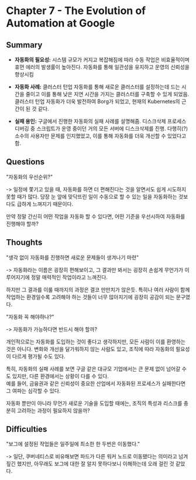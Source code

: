 # Chapter 7 - The Evolution of Automation at Google

## Summary 
- **자동화의 필요성:** 시스템 규모가 커지고 복잡해짐에 따라 수동 작업은 비효율적이며 휴먼 에러의 발생률이 높아진다. 자동화를 통해 일관성을 유지하고 운영의 신뢰성을 향상시킴
    
- **자동화 사례:** 클러스터 턴업 자동화를 통해 새로운 클러스터를 설정하는데 드는 시간을 줄이고 이를 통해 낮은 지연 시간을 가지는 클러스터를 구축할 수 있게 되었음. 클러스터 턴업 자동화가 더욱 발전하여 Borg가 되었고, 현재의 Kubernetes의 근간이 된 것 같다. 
    
- **실패 용인:** 구글에서 진행한 자동화의 실패 사례를 설명해줌. 디스크삭제 프로세스 디버깅 중 스크립트가 운영 중이던 거의 모든 서버에 디스크삭제를 진행. 다행히(?) 소수의 사용자만 문제를 인지했었고, 이를 통해 자동화를 더욱 개선할 수 있었다고 함.
## Questions
"자동화의 우선순위?"

-> 일정에 쫓기고 있을 때, 자동화를 하면 더 편해진다는 것을 알면서도 쉽게 시도하지 못할 때가 많다. 당장 눈 앞에 맞닥뜨린 일이 수동으로 할 수 있는 일을 자동화하는 것보다도 급하게 느껴지기 때문이다.  

만약 정말 간신히 어떤 작업을 자동화 할 수 있다면, 어떤 기준을 우선시하여 자동화를 진행해야 할까?
## Thoughts
"생각 없이 자동화를 진행하면 새로운 문제들이 생겨나기 마련" 

-> 자동화라는 이름은 굉장히 편해보이고, 그 결과만 봐서는 굉장히 손쉽게 무언가가 이루어지기에 정말 매력적인 작업이라고 느껴진다. 

하지만 그 결과를 이룰 때까지의 과정은 결코 만만치가 않은듯. 특히나 여러 사람이 함께 작업하는 환경일수록 고려해야 하는 것들이 너무 많아지기에 굉장히 공감이 되는 문구였다. 

"자동화 꼭 해야하나?"

-> 자동화가 가능하다면 반드시 해야 할까?

개인적으로는 자동화를 도입하는 것이 좋다고 생각하지만, 모든 사람이 이를 환영하는 것은 아니다. 변화와 개선을 달가워하지 않는 사람도 있고, 조직에 따라 자동화의 필요성이 다르게 평가될 수도 있다.

특히, 자동화의 실패 사례를 보면 구글 같은 대규모 기업에서는 큰 문제 없이 넘어갈 수도 있지만, 다른 환경에서는 상황이 다를 수 있다.  
예를 들어, 금융권과 같은 신뢰성이 중요한 산업에서 자동화된 프로세스가 실패한다면 그 여파는 심각할 수 있다.

자동화 뿐만이 아니라 무언가 새로운 기술을 도입할 때에는, 조직의 특성과 리스크를 충분히 고려하는 과정이 필요하지 않을까?
## Difficulties
"보그에 설정된 작업들은 일주일에 최소한 한 두번은 이동했다."

-> 일단, 쿠버네티스로 비유해보면 파드가 다른 워커 노드로 이동됐다는 의미라고 넘겨짚긴 했지만, 아무래도 보그에 대한 잘 알지 못하다보니 이해하는데 오래 걸린 것 같았다.


